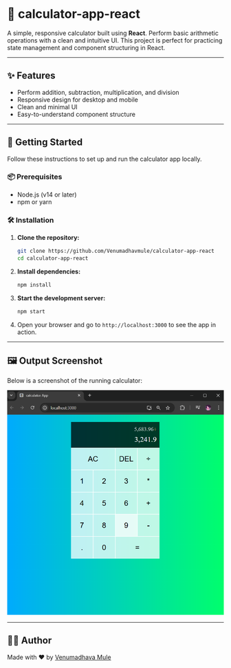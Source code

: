 # 📱 calculator-app-react

A simple, responsive calculator built using **React**. Perform basic arithmetic operations with a clean and intuitive UI. This project is perfect for practicing state management and component structuring in React.

---

## ✨ Features

- Perform addition, subtraction, multiplication, and division
- Responsive design for desktop and mobile
- Clean and minimal UI
- Easy-to-understand component structure

---

## 🚀 Getting Started

Follow these instructions to set up and run the calculator app locally.

### 📦 Prerequisites

- Node.js (v14 or later)
- npm or yarn

### 🛠️ Installation

1. **Clone the repository:**

   ```bash
   git clone https://github.com/Venumadhavmule/calculator-app-react
   cd calculator-app-react
   ```

2. **Install dependencies:**

   ```bash
   npm install
   ```

3. **Start the development server:**

   ```bash
   npm start
   ```

4. Open your browser and go to `http://localhost:3000` to see the app in action.

---

## 🖼️ Output Screenshot

Below is a screenshot of the running calculator:

![Calculator Output](Screenshots/Calculator_Output.png)

---
## 👨‍💻 Author

Made with ❤️ by [Venumadhava Mule](https://github.com/Venumadhavmule)
